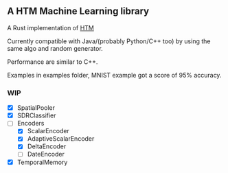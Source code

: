 ## A HTM Machine Learning library

A Rust implementation of [HTM](https://github.com/numenta/htmresearch-core)

Currently compatible with Java/(probably Python/C++ too) by using the same algo and random generator.

Performance are similar to C++.

Examples in examples folder, MNIST example got a score of 95% accuracy.

### WIP

- [x] SpatialPooler
- [x] SDRClassifier
- [ ] Encoders
    - [x] ScalarEncoder
    - [x] AdaptiveScalarEncoder
    - [x] DeltaEncoder
    - [ ] DateEncoder
- [x] TemporalMemory

